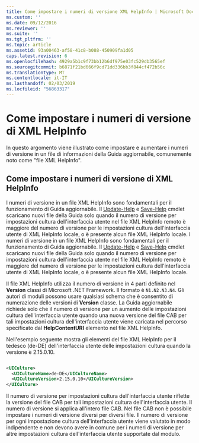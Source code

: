 ```yaml
---
title: Come impostare i numeri di versione XML HelpInfo | Microsoft Docs
ms.custom: ''
ms.date: 09/12/2016
ms.reviewer: ''
ms.suite: ''
ms.tgt_pltfrm: ''
ms.topic: article
ms.assetid: 93a00463-af58-41c8-b088-450909fa1d05
caps.latest.revision: 6
ms.openlocfilehash: 4929a5b1c9f73bb12b6df975e03fc529db3565ef
ms.sourcegitcommit: b6871f21bd666f9cd71dd336bb3f844cf472b56c
ms.translationtype: MT
ms.contentlocale: it-IT
ms.lasthandoff: 02/03/2019
ms.locfileid: "56863317"
---
```

# <a name="how-to-set-helpinfo-xml-version-numbers"></a>Come impostare i numeri di versione di XML HelpInfo

In questo argomento viene illustrato come impostare e aumentare i numeri di versione in un file di informazioni della Guida aggiornabile, comunemente noto come "file XML HelpInfo".

## <a name="how-to-set-helpinfo-xml-version-numbers"></a>Come impostare i numeri di versione di XML HelpInfo

I numeri di versione in un file XML HelpInfo sono fondamentali per il funzionamento di Guida aggiornabile. Il [Update-Help](/powershell/module/Microsoft.PowerShell.Core/Update-Help) e [Save-Help](/powershell/module/Microsoft.PowerShell.Core/Update-Help) cmdlet scaricano nuovi file della Guida solo quando il numero di versione per impostazioni cultura dell'interfaccia utente nel file XML HelpInfo remoto è maggiore del numero di versione per le impostazioni cultura dell'interfaccia utente di XML HelpInfo locale, o è presente alcun file XML HelpInfo locale.
I numeri di versione in un file XML HelpInfo sono fondamentali per il funzionamento di Guida aggiornabile. Il [Update-Help](/powershell/module/Microsoft.PowerShell.Core/Update-Help) e [Save-Help](/powershell/module/Microsoft.PowerShell.Core/Update-Help) cmdlet scaricano nuovi file della Guida solo quando il numero di versione per impostazioni cultura dell'interfaccia utente nel file XML HelpInfo remoto è maggiore del numero di versione per le impostazioni cultura dell'interfaccia utente di XML HelpInfo locale, o è presente alcun file XML HelpInfo locale.

Il file XML HelpInfo utilizza il numero di versione in 4 parti definito nel **Version** classi di Microsoft .NET Framework. Il formato è `N1.N2.N3.N4`. Gli autori di moduli possono usare qualsiasi schema che è consentito di numerazione delle versioni di **Version** classe. La Guida aggiornabile richiede solo che il numero di versione per un aumento delle impostazioni cultura dell'interfaccia utente quando una nuova versione del file CAB per tali impostazioni cultura dell'interfaccia utente viene caricata nel percorso specificato dal **HelpContentURI** elemento nel file XML HelpInfo.

Nell'esempio seguente mostra gli elementi del file XML HelpInfo per il tedesco (de-DE) dell'interfaccia utente delle impostazioni cultura quando la versione è 2.15.0.10.

```xml

<UICulture>
  <UICultureName>de-DE</UICultureName>
  <UICultureVersion>2.15.0.10</UICultureVersion>
</UICulture>
```

Il numero di versione per impostazioni cultura dell'interfaccia utente riflette la versione del file CAB per tali impostazioni cultura dell'interfaccia utente. Il numero di versione si applica all'intero file CAB. Nel file CAB non è possibile impostare i numeri di versione diversi per diversi file. Il numero di versione per ogni impostazione cultura dell'interfaccia utente viene valutato in modo indipendente e non devono avere in comune per i numeri di versione per altre impostazioni cultura dell'interfaccia utente supportate dal modulo.